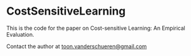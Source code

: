 # CostSensitiveLearning

This is the code for the paper on Cost-sensitive Learning: An Empirical Evaluation.

Contact the author at toon.vanderschueren@gmail.com
